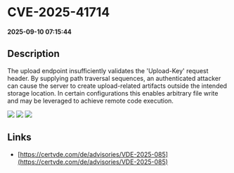 # CVE-2025-41714

**2025-09-10 07:15:44**

## Description
The upload endpoint insufficiently validates the 'Upload-Key' request header. By supplying path traversal sequences, an authenticated attacker can cause the server to create upload-related artifacts outside the intended storage location. In certain configurations this enables arbitrary file write and may be leveraged to achieve remote code execution.

![](https://img.shields.io/static/v1?label=Score&message=8.8&color=red)
![](https://img.shields.io/static/v1?label=Severity&message=HIGH&color=red)
![](https://img.shields.io/static/v1?label=CWE&message=Traversal&color=green)

## Links
- [https://certvde.com/de/advisories/VDE-2025-085](https://certvde.com/de/advisories/VDE-2025-085)
